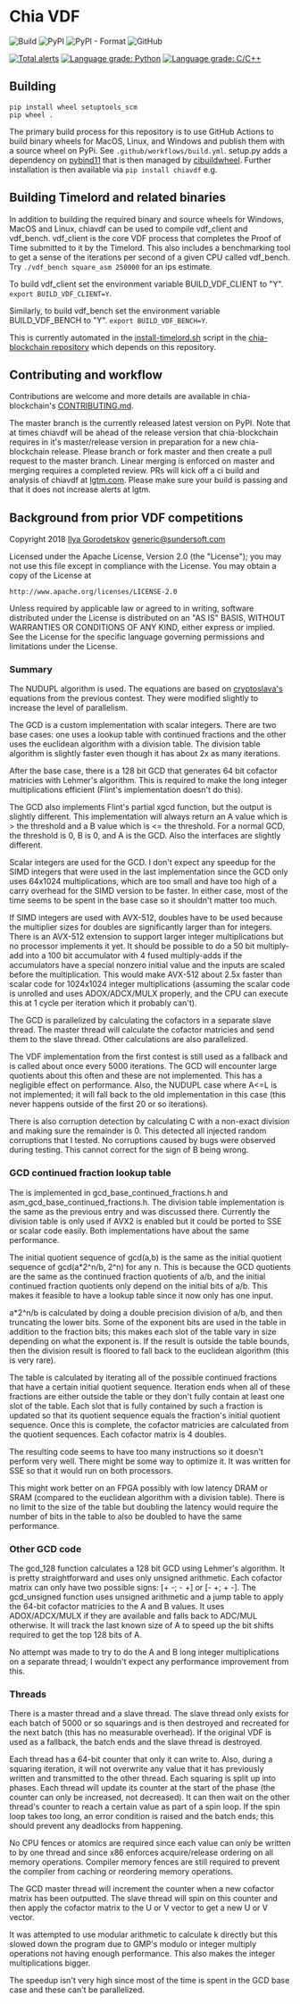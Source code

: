 # Chia VDF
![Build](https://github.com/Chia-Network/chiavdf/workflows/Build/badge.svg)
![PyPI](https://img.shields.io/pypi/v/chiavdf?logo=pypi)
![PyPI - Format](https://img.shields.io/pypi/format/chiavdf?logo=pypi)
![GitHub](https://img.shields.io/github/license/Chia-Network/chiavdf?logo=Github)

[![Total alerts](https://img.shields.io/lgtm/alerts/g/Chia-Network/chiavdf.svg?logo=lgtm&logoWidth=18)](https://lgtm.com/projects/g/Chia-Network/chiavdf/alerts/)
[![Language grade: Python](https://img.shields.io/lgtm/grade/python/g/Chia-Network/chiavdf.svg?logo=lgtm&logoWidth=18)](https://lgtm.com/projects/g/Chia-Network/chiavdf/context:python)
[![Language grade: C/C++](https://img.shields.io/lgtm/grade/cpp/g/Chia-Network/chiavdf.svg?logo=lgtm&logoWidth=18)](https://lgtm.com/projects/g/Chia-Network/chiavdf/context:cpp)

## Building
```
pip install wheel setuptools_scm
pip wheel .
```

The primary build process for this repository is to use GitHub Actions to
build binary wheels for MacOS, Linux, and Windows and publish them with
a source wheel on PyPi. See `.github/workflows/build.yml`. setup.py adds
a dependency on [pybind11](https://github.com/pybind/pybind11) that is then
managed by [cibuildwheel](https://github.com/joerick/cibuildwheel). Further
installation is then available via `pip install chiavdf` e.g.

## Building Timelord and related binaries
In addition to building the required binary and source wheels for Windows,
MacOS and Linux, chiavdf can be used to compile vdf_client and vdf_bench.
vdf_client is the core VDF process that completes the Proof of Time submitted
to it by the Timelord. This also includes a benchmarking tool to get a sense
of the iterations per second of a given CPU called vdf_bench. Try
`./vdf_bench square_asm 250000` for an ips estimate.

To build vdf_client set the environment variable BUILD_VDF_CLIENT to "Y".
`export BUILD_VDF_CLIENT=Y`.

Similarly, to build vdf_bench set the environment variable BUILD_VDF_BENCH to
"Y". `export BUILD_VDF_BENCH=Y`.

This is currently automated in the
[install-timelord.sh](https://github.com/Chia-Network/chia-blockchain/blob/master/install-timelord.sh)
script in the [chia-blockchain repository](https://github.com/Chia-Network/chia-blockchain)
which depends on this repository.

## Contributing and workflow
Contributions are welcome and more details are available in chia-blockchain's
[CONTRIBUTING.md](https://github.com/Chia-Network/chia-blockchain/blob/master/CONTRIBUTING.md).

The master branch is the currently released latest version on PyPI. Note that
at times chiavdf will be ahead of the release version that chia-blockchain
requires in it's master/release version in preparation for a new chia-blockchain
release. Please branch or fork master and then create a pull request to the
master branch. Linear merging is enforced on master and merging requires a
completed review. PRs will kick off a ci build and analysis of chiavdf at
[lgtm.com](https://lgtm.com/projects/g/Chia-Network/chiavdf/?mode=list). Please
make sure your build is passing and that it does not increase alerts at lgtm.

## Background from prior VDF competitions

Copyright 2018 [Ilya Gorodetskov](http://www.sundersoft.com/)
generic@sundersoft.com

Licensed under the Apache License, Version 2.0 (the "License");
you may not use this file except in compliance with the License.
You may obtain a copy of the License at

    http://www.apache.org/licenses/LICENSE-2.0

Unless required by applicable law or agreed to in writing, software
distributed under the License is distributed on an "AS IS" BASIS,
WITHOUT WARRANTIES OR CONDITIONS OF ANY KIND, either express or implied.
See the License for the specific language governing permissions and
limitations under the License.

### Summary

The NUDUPL algorithm is used. The equations are based on
[cryptoslava's](https://github.com/rostislav) equations from the previous
contest. They were modified slightly to increase the level of parallelism.

The GCD is a custom implementation with scalar integers. There are two base
cases: one uses a lookup table with continued fractions and the other uses the
euclidean algorithm with a division table. The division table algorithm is
slightly faster even though it has about 2x as many iterations.

After the base case, there is a 128 bit GCD that generates 64 bit cofactor
matricies with Lehmer's algorithm. This is required to make the long integer
multiplications efficient (Flint's implementation doesn't do this).

The GCD also implements Flint's partial xgcd function, but the output is
slightly different. This implementation will always return an A value which
is > the threshold and a B value which is <= the threshold. For a normal GCD,
the threshold is 0, B is 0, and A is the GCD. Also the interfaces are
slightly different.

Scalar integers are used for the GCD. I don't expect any speedup for the SIMD
integers that were used in the last implementation since the GCD only uses
64x1024 multiplications, which are too small and have too high of a carry
overhead for the SIMD version to be faster. In either case, most of the time
seems to be spent in the base case so it shouldn't matter too much.

If SIMD integers are used with AVX-512, doubles have to be used because the
multiplier sizes for doubles are significantly larger than for integers. There
is an AVX-512 extension to support larger integer multiplications but no
processor implements it yet. It should be possible to do a 50 bit multiply-add
into a 100 bit accumulator with 4 fused multiply-adds if the accumulators have
a special nonzero initial value and the inputs are scaled before the
multiplication. This would make AVX-512 about 2.5x faster than scalar code for
1024x1024 integer multiplications (assuming the scalar code is unrolled and
  uses ADOX/ADCX/MULX properly, and the CPU can execute this at 1 cycle per
  iteration which it probably can't).

The GCD is parallelized by calculating the cofactors in a separate slave
thread. The master thread will calculate the cofactor matricies and send them
to the slave thread. Other calculations are also parallelized.

The VDF implementation from the first contest is still used as a fallback and
is called about once every 5000 iterations. The GCD will encounter large
quotients about this often and these are not implemented. This has a negligible
effect on performance. Also, the NUDUPL case where A<=L is not implemented;
it will fall back to the old implementation in this case (this never happens
  outside of the first 20 or so iterations).

There is also corruption detection by calculating C with a non-exact division
and making sure the remainder is 0. This detected all injected random
corruptions that I tested. No corruptions caused by bugs were observed during
testing. This cannot correct for the sign of B being wrong.

### GCD continued fraction lookup table

The is implemented in gcd_base_continued_fractions.h and
asm_gcd_base_continued_fractions.h. The division table implementation is the
same as the previous entry and was discussed there. Currently the division
table is only used if AVX2 is enabled but it could be ported to SSE or scalar
code easily. Both implementations have about the same performance.

The initial quotient sequence of gcd(a,b) is the same as the initial quotient
sequence of gcd(a*2^n/b, 2^n) for any n. This is because the GCD quotients are
the same as the continued fraction quotients of a/b, and the initial continued
fraction quotients only depend on the initial bits of a/b. This makes it
feasible to have a lookup table since it now only has one input.

a*2^n/b is calculated by doing a double precision division of a/b, and then
truncating the lower bits. Some of the exponent bits are used in the table in
addition to the fraction bits; this makes each slot of the table vary in size
depending on what the exponent is. If the result is outside the table bounds,
then the division result is floored to fall back to the euclidean algorithm
(this is very rare).

The table is calculated by iterating all of the possible continued fractions
that have a certain initial quotient sequence. Iteration ends when all of these
fractions are either outside the table or they don't fully contain at least one
slot of the table. Each slot that is fully contained by such a fraction is
updated so that its quotient sequence equals the fraction's initial quotient
sequence. Once this is complete, the cofactor matricies are calculated from
the quotient sequences. Each cofactor matrix is 4 doubles.

The resulting code seems to have too many instructions so it doesn't perform
very well. There might be some way to optimize it. It was written for SSE so
that it would run on both processors.

This might work better on an FPGA possibly with low latency DRAM or SRAM
(compared to the euclidean algorithm with a division table). There is no limit
to the size of the table but doubling the latency would require the number of
bits in the table to also be doubled to have the same performance.

### Other GCD code

The gcd_128 function calculates a 128 bit GCD using Lehmer's algorithm. It is
pretty straightforward and uses only unsigned arithmetic. Each cofactor matrix
can only have two possible signs: [+ -; - +] or [- +; + -]. The gcd_unsigned
function uses unsigned arithmetic and a jump table to apply the 64-bit cofactor
matricies to the A and B values. It uses ADOX/ADCX/MULX if they are available
and falls back to ADC/MUL otherwise. It will track the last known size of A to
speed up the bit shifts required to get the top 128 bits of A.

No attempt was made to try to do the A and B long integer multiplications on a
separate thread; I wouldn't expect any performance improvement from this.

### Threads

There is a master thread and a slave thread. The slave thread only exists for
each batch of 5000 or so squarings and is then destroyed and recreated for the
next batch (this has no measurable overhead). If the original VDF is used as a
fallback, the batch ends and the slave thread is destroyed.

Each thread has a 64-bit counter that only it can write to. Also, during a
squaring iteration, it will not overwrite any value that it has previously
written and transmitted to the other thread. Each squaring is split up into
phases. Each thread will update its counter at the start of the phase (the
  counter can only be increased, not decreased). It can then wait on the other
  thread's counter to reach a certain value as part of a spin loop. If the spin
  loop takes too long, an error condition is raised and the batch ends; this
  should prevent any deadlocks from happening.

No CPU fences or atomics are required since each value can only be written to
by one thread and since x86 enforces acquire/release ordering on all memory
operations. Compiler memory fences are still required to prevent the compiler
from caching or reordering memory operations.

The GCD master thread will increment the counter when a new cofactor matrix has
been outputted. The slave thread will spin on this counter and then apply the
cofactor matrix to the U or V vector to get a new U or V vector.

It was attempted to use modular arithmetic to calculate k directly but this
slowed down the program due to GMP's modulo or integer multiply operations not
having enough performance. This also makes the integer multiplications bigger.

The speedup isn't very high since most of the time is spent in the GCD base
case and these can't be parallelized.
